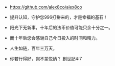 - https://github.com/alex8co/alex8co

- 提升认知，守护您996打拼来的，才是幸福的基石！
- 阳光下无新事，十年后的法币价值可能只余十分之一。
- 而十年后您会感谢自己今日投入的时间和精力。
- 人生如链，百年三万天。
- 你若行得好，岂不蒙悦纳？ 創世記4:7